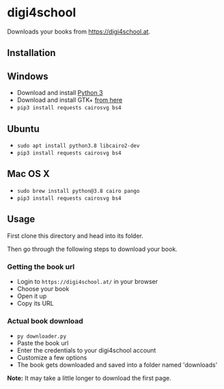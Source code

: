 # digi4school
Downloads your books from https://digi4school.at.


## Installation

## Windows
- Download and install [Python 3](https://www.python.org/ftp/python/3.8.6/python-3.8.6rc1-amd64.exe)
- Download and install GTK+ [from here](https://github.com/tschoonj/GTK-for-Windows-Runtime-Environment-Installer/releases/download/2020-07-15/gtk2-runtime-2.24.32-2020-07-15-ts-win64.exe)
- `pip3 install requests cairosvg bs4`

## Ubuntu
- `sudo apt install python3.8 libcairo2-dev`
- `pip3 install requests cairosvg bs4`

## Mac OS X
- `sudo brew install python@3.8 cairo pango`
- `pip3 install requests cairosvg bs4`


## Usage
First clone this directory and head into its folder.

Then go through the following steps to download your book.

### Getting the book url
- Login to `https://digi4school.at/` in your browser
- Choose your book
- Open it up
- Copy its URL

### Actual book download
- `py downloader.py`
- Paste the book url
- Enter the credentials to your digi4school account
- Customize a few options
- The book gets downloaded and saved into a folder named 'downloads'

**Note:** It may take a little longer to download the first page.
